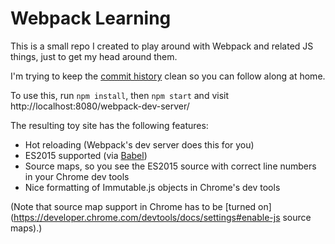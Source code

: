 # Webpack Learning

This is a small repo I created to play around with Webpack and related JS things, just to get my head around them.

I'm trying to keep the [commit history](https://github.com/notahat/webpack_learning/commits/master) clean so you can follow along at home.

To use this, run `npm install`, then `npm start` and visit http://localhost:8080/webpack-dev-server/

The resulting toy site has the following features:
- Hot reloading (Webpack's dev server does this for you)
- ES2015 supported (via [Babel](https://babeljs.io/))
- Source maps, so you see the ES2015 source with correct line numbers in your Chrome dev tools
- Nice formatting of Immutable.js objects in Chrome's dev tools

(Note that source map support in Chrome has to be [turned on](https://developer.chrome.com/devtools/docs/settings#enable-js source maps).)

